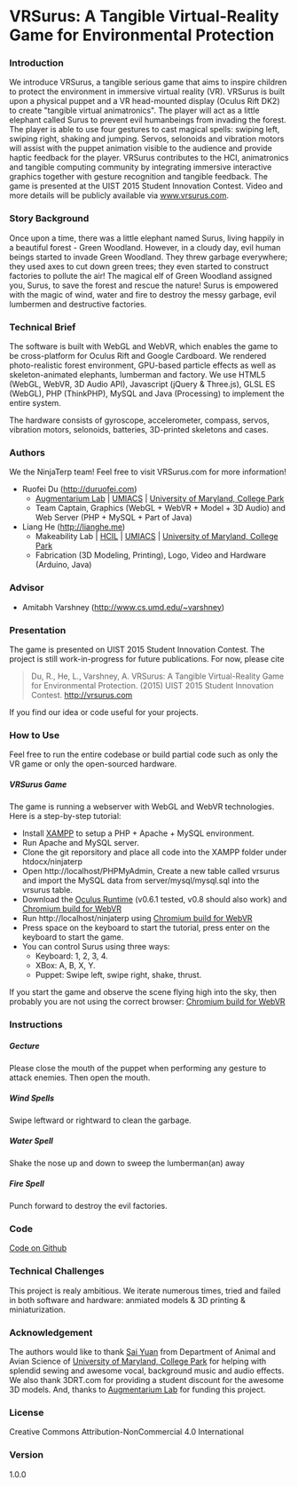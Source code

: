 # VRSurus: A Tangible Virtual-Reality Game for Environmental Protection

### Introduction
We introduce VRSurus, a tangible serious game that aims to inspire children to protect the environment in immersive virtual reality (VR). VRSurus is built upon a physical puppet and a VR head-mounted display (Oculus Rift DK2) to create "tangible virtual animatronics". The player will act as a little elephant called Surus to prevent evil humanbeings from invading the forest. The player is able to use four gestures to cast magical spells: swiping left, swiping right, shaking and jumping. Servos, selonoids and vibration motors will assist with the puppet animation visible to the audience and provide haptic feedback for the player. VRSurus contributes to the HCI, animatronics and tangible computing community by integrating immersive interactive graphics together with gesture recognition and tangible feedback. The game is presented at the UIST 2015 Student Innovation Contest. Video and more details will be publicly available via www.vrsurus.com.

### Story Background
Once upon a time, there was a little elephant named Surus, living happily in a beautiful forest - Green Woodland.
However, in a cloudy day, evil human beings started to invade Green Woodland. They threw garbage everywhere; they used axes to cut down green trees; they even started to construct factories to pollute the air!
The magical elf of Green Woodland assigned you, Surus, to save the forest and rescue the nature! Surus is empowered with the magic of wind, water and fire to destroy the messy garbage, evil lumbermen and destructive factories. 

### Technical Brief
The software is built with WebGL and WebVR, which enables the game to be cross-platform for Oculus Rift and Google Cardboard. We rendered photo-realistic forest environment, GPU-based particle effects as well as skeleton-animated elephants, lumberman and factory. We use HTML5 (WebGL, WebVR, 3D Audio API), Javascript (jQuery & Three.js), GLSL ES (WebGL), PHP (ThinkPHP), MySQL and Java (Processing) to implement the entire system. 

The hardware consists of gyroscope, accelerometer, compass, servos, vibration motors, selonoids, batteries, 3D-printed skeletons and cases. 

### Authors
We the NinjaTerp team! Feel free to visit VRSurus.com for more information!
* Ruofei Du (http://duruofei.com)
   *  [Augmentarium Lab] | [UMIACS] | [University of Maryland, College Park]
   * Team Captain, Graphics (WebGL + WebVR + Model + 3D Audio) and Web Server (PHP + MySQL + Part of Java)
* Liang He (http://lianghe.me)
   * Makeability Lab | [HCIL] | [UMIACS] | [University of Maryland, College Park] 
   * Fabrication (3D Modeling, Printing), Logo, Video and Hardware (Arduino, Java)

### Advisor
* Amitabh Varshney (http://www.cs.umd.edu/~varshney)

### Presentation
The game is presented on UIST 2015 Student Innovation Contest. The project is still work-in-progress for future publications. For now, please cite
> Du, R., He, L., Varshney, A. VRSurus: A Tangible Virtual-Reality Game for Environmental Protection. (2015) UIST 2015 Student Innovation Contest. http://vrsurus.com

If you find our idea or code useful for your projects.

### How to Use
Feel free to run the entire codebase or build partial code such as only the VR game or only the open-sourced hardware.

##### VRSurus Game
The game is running a webserver with WebGL and WebVR technologies. Here is a step-by-step tutorial:
* Install [XAMPP] to setup a PHP + Apache + MySQL environment.
* Run Apache and MySQL server.
* Clone the git reporsitory and place all code into the XAMPP folder under htdocx/ninjaterp
* Open http://localhost/PHPMyAdmin, Create a new table called vrsurus and import the MySQL data from server/mysql/mysql.sql into the vrsurus table.
* Download the [Oculus Runtime] (v0.6.1 tested, v0.8 should also work) and [Chromium build for WebVR]
* Run http://localhost/ninjaterp using [Chromium build for WebVR]
* Press space on the keyboard to start the tutorial, press enter on the keyboard to start the game.
* You can control Surus using three ways:
    * Keyboard: 1, 2, 3, 4.
    * XBox: A, B, X, Y.
    * Puppet: Swipe left, swipe right, shake, thrust.

If you start the game and observe the scene flying high into the sky, then probably you are not using the correct browser: [Chromium build for WebVR]
### Instructions
##### Gecture
Please close the mouth of the puppet when performing any gesture to attack enemies. Then open the mouth.

##### Wind Spells
Swipe leftward or rightward to clean the garbage.

##### Water Spell
Shake the nose up and down to sweep the lumberman(an) away

##### Fire Spell
Punch forward to destroy the evil factories.

### Code
[Code on Github]

### Technical Challenges
This project is realy ambitious. We iterate numerous times, tried and failed in both software and hardware: anmiated models & 3D printing & miniaturization. 

### Acknowledgement
The authors would like to thank [Sai Yuan] from Department of Animal and Avian Science of [University of Maryland, College Park] for helping with splendid sewing and awesome vocal, background music and audio effects. We also thank 3DRT.com for providing a student discount for the awesome 3D models. And, thanks to [Augmentarium Lab] for funding this project.

### License
Creative Commons  Attribution-NonCommercial 4.0 International 

### Version
1.0.0

[Code on Github]: https://github.com/animatronics/ninjaterp
[Augmentarium Lab]:http://augmentarium.umiacs.umd.edu
[GVIL]:http://www.cs.umd.edu/gvil/
[HCIL]:http://www.cs.umd.edu/hcil/
[UMIACS]:http://umiacs.umd.edu
[University of Maryland, College Park]:http://www.umd.edu
[XAMPP]: https://www.apachefriends.org/index.html
[Oculus Runtime]: https://developer.oculus.com/downloads/pc/0.6.0.1-beta/Oculus_Runtime_for_Windows/
[Chromium build for WebVR]: https://drive.google.com/folderview?id=0BzudLt22BqGRbW9WTHMtOWMzNjQ
[Sai Yuan]: http://veritayuan.com/